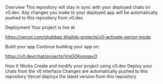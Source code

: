 Overview
This repository will stay in sync with your deployed chats on v0.dev. Any changes you make to your deployed app will be automatically pushed to this repository from v0.dev.

Deployment
Your project is live at:

https://vercel.com/shahbaz-khalids-projects/v0-activate-senior-mode

Build your app
Continue building your app on:

https://v0.dev/chat/projects/VmG0KomqavO

How It Works
Create and modify your project using v0.dev
Deploy your chats from the v0 interface
Changes are automatically pushed to this repository
Vercel deploys the latest version from this repository
